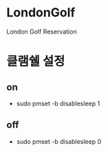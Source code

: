 # LondonGolf
London Golf Reservation

# 클램쉘 설정
## on
* sudo pmset -b disablesleep 1
## off
* sudo pmset -b disablesleep 0

